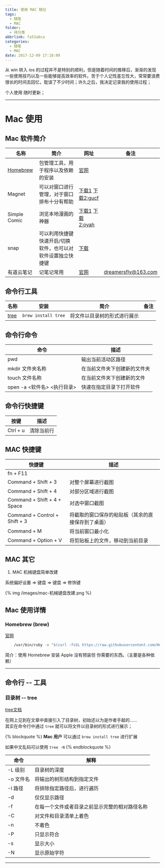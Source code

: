 ```yaml
---
title: 使用 MAC 随记
tags:
  - 随笔
  - MAC
folder:
  - 待分类
abbrlink: fa53a8ca
categories:
  - 随笔
  - MAC
date: 2017-12-09 17:18:09
---
```



从 win 转入 ios 的过程并不是特别的顺利，但是随着时间的推移后，渐渐的发现一些使用技巧以及一些能够提高效率的软件。苦于个人记性差忘性大，常常要浪费很长的时间去回忆，耽误了不少时间；许久之后，我决定记录我的使用过程；

个人使用 随时更新；

******

<!-- more -->

# Mac 使用

## Mac 软件简介

名称 | 简介 | 网址 | 备注
---|----|----|---
[Homebrew](#Homebrew) | 包管理工具，用于程序以及依赖的安装 | [官网](https://brew.sh/index_zh-cn.html)
Magnet | 可以对窗口进行管理，对于窗口排布十分有帮助 | [下载1](https://itunes.apple.com/cn/app/magnet/id441258766?mt=12) [下载2:gucf](链接:https://pan.baidu.com/s/1i4WMHfv)
Simple Comic | 浏览本地漫画的神器 | [下载1](http://dancingtortoise.com/simplecomic/) [下载2:oyah](https://pan.baidu.com/s/1boUXm0Z)
snap | 可以利用快捷键快速开启/切换软件，也可以对软件设置独立快捷键 | [下载](https://itunes.apple.com/cn/app/snap/id418073146?mt=12)
有道云笔记 | 记笔记常用 | [官网](https://note.youdao.com/) | dreamersfly@163.com

## 命令行工具

名称 | 安装 | 简介 | 备注
---|----|----|---
[tree](#tree) | `brew install tree` | 将文件以目录树的形式进行展示 |

## 命令行命令

命令 | 描述
---|---
pwd | 输出当前活动区路径
mkdir 文件夹名称 | 在当前文件夹下创建新的文件夹
touch 文件名称 | 在当前文件夹下创建新的文件 
open -a <软件名> <执行目录> | 快速在指定目录下打开软件

## 命令行快捷键

按键 | 描述
---|---
Ctrl + u | 清除当前行

## MAC 快捷键

快捷键 | 描述
----|---
fn + F11 || Command + F3 | 显示桌面
Command + Shift + 3 | 对整个屏幕进行截图
Command + Shift + 4 | 对部分区域进行截图
Command + Shift + 4 + Space | 对选中窗口截图
Command + Control + Shift + 3 | 将截取的窗口保存的粘贴板（其余的直接保存到了桌面）
Command + M | 将当前窗口最小化
Command + Option + V | 将剪贴板上的文件，移动到当前目录

## MAC 其它

1. MAC 机械键盘简单改建

  系统偏好设置 => 键盘 => 键盘 => 修饰键

  {% img /images/mac-机械键盘改建.png %}

## Mac 使用详情

<span id="Homebrew"></span>

### Homebrew (brew)

[官网](https://brew.sh/index_zh-cn.html)

```cmd bash 安装 brew 命令
    /usr/bin/ruby -e "$(curl -fsSL https://raw.githubusercontent.com/Homebrew/install/master/install)"
```

简介：使用 Homebrew 安装 Apple 没有预装但 你需要的东西。（主要是各种依赖）

******

## 命令行 -- 工具

<span id="tree"></span>

### 目录树  -- tree

[tree文档](http://mama.indstate.edu/users/ice/tree/tree.1.html)

在网上见到在文章中直接引入了目录树，初始还以为是作者手敲的......  
其实在命令行中通过 `tree` 就可以将文件以目录树的形式进行展示；  

{% blockquote %}
**Mac 用户** 可以通过 `brew install tree` 进行扩展

如果中文乱码可以使用 `tree -N`
{% endblockquote %}

命令 | 解释
---|---
-L 级别 | 目录树的深度
-o 文件名 | 将输出的树形结构到指定文件
-I 路径 | 将排除指定路径后，进行遍历
-d | 仅仅显示路径
-f | 在每一个文件或者目录之前显示完整的相对路径名称
-C | 对文件和目录清单上着色
-n | 不着色
-P | 只显示符合
-s | 显示大小
-N | 显示原始字符

******
